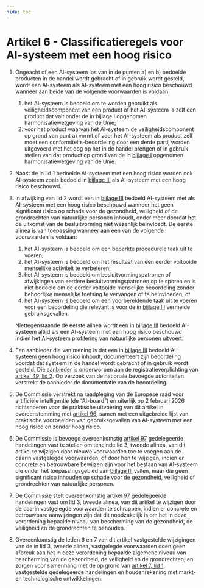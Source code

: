 ```yaml
---
hide: toc
---
```

# Artikel 6 - Classificatieregels voor AI-systeem met een hoog risico

1. Ongeacht of een AI-systeem los van in de punten a) en b) bedoelde producten in de handel wordt gebracht of in gebruik wordt gesteld, wordt een AI-systeem als AI-systeem met een hoog risico beschouwd wanneer aan beide van de volgende voorwaarden is voldaan:

      1. het AI-systeem is bedoeld om te worden gebruikt als veiligheidscomponent van een product of het AI-systeem is zelf een product dat valt onder de in bijlage I opgenomen harmonisatiewetgeving van de Unie;
      2. voor het product waarvan het AI-systeem de veiligheidscomponent op grond van punt a) vormt of voor het AI-systeem als product zelf moet een conformiteits-beoordeling door een derde partij worden uitgevoerd met het oog op het in de handel brengen of in gebruik stellen van dat product op grond van de in [bijlage I](../../../bijlagen/b1.md) opgenomen harmonisatiewetgeving van de Unie.

2. Naast de in lid 1 bedoelde AI-systeem met een hoog risico worden ook AI-systeem zoals bedoeld in [bijlage III](../../../bijlagen/b3.md) als AI-systeem met een hoog risico beschouwd.

3. In afwijking van lid 2 wordt een in [bijlage III](../../../bijlagen/b3.md) bedoeld AI-systeem niet als AI-systeem met een hoog risico beschouwd wanneer het geen significant risico op schade voor de gezondheid, veiligheid of de grondrechten van natuurlijke personen inhoudt, onder meer doordat het de uitkomst van de besluitvorming niet wezenlijk beïnvloedt. De eerste alinea is van toepassing wanneer aan een van de volgende voorwaarden is voldaan:

      1. het AI-systeem is bedoeld om een beperkte procedurele taak uit te voeren;
      2. het AI-systeem is bedoeld om het resultaat van een eerder voltooide menselijke activiteit te verbeteren;
      3. het AI-systeem is bedoeld om besluitvormingspatronen of afwijkingen van eerdere besluitvormingspatronen op te sporen en is niet bedoeld om de eerder voltooide menselijke beoordeling zonder behoorlijke menselijke toetsing te vervangen of te beïnvloeden, of
      4. het AI-systeem is bedoeld om een voorbereidende taak uit te voeren voor een beoordeling die relevant is voor de in [bijlage III](../../../bijlagen/b3.md) vermelde gebruiksgevallen.
   
      Niettegenstaande de eerste alinea wordt een in [bijlage III](../../../bijlagen/b3.md) bedoeld AI-systeem altijd als een AI-systeem met een hoog risico beschouwd indien het AI-systeem profilering van natuurlijke personen uitvoert.

4. Een aanbieder die van mening is dat een in [bijlage III](../../../bijlagen/b3.md) bedoeld AI-systeem geen hoog risico inhoudt, documenteert zijn beoordeling voordat dat systeem in de handel wordt gebracht of in gebruik wordt gesteld. Die aanbieder is onderworpen aan de registratieverplichting van [artikel 49, lid 2](../../hoofdstuk-3/afdeling-5/a49.md). Op verzoek van de nationale bevoegde autoriteiten verstrekt de aanbieder de documentatie van de beoordeling.

5. De Commissie verstrekt na raadpleging van de Europese raad voor artificiële intelligentie (de “AI-board”) en uiterlijk op 2 februari 2026 richtsnoeren voor de praktische uitvoering van dit artikel in overeenstemming met [artikel 96](../../hoofdstuk-10/a96.md), samen met een uitgebreide lijst van praktische voorbeelden van gebruiksgevallen van AI-systeem met een hoog risico en zonder hoog risico.

6. De Commissie is bevoegd overeenkomstig [artikel 97](../../hoofdstuk-11/a97.md) gedelegeerde handelingen vast te stellen om teneinde lid 3, tweede alinea, van dit artikel te wijzigen door nieuwe voorwaarden toe te voegen aan de daarin vastgelegde voorwaarden, of door hen te wijzigen, indien er concrete en betrouwbare bewijzen zijn voor het bestaan van AI-systeem die onder het toepassingsgebied van [bijlage III](../../../bijlagen/b3.md) vallen, maar die geen significant risico inhouden op schade voor de gezondheid, veiligheid of grondrechten van natuurlijke personen.

7. De Commissie stelt overeenkomstig [artikel 97](../../hoofdstuk-11/a97.md) gedelegeerde handelingen vast om lid 3, tweede alinea, van dit artikel te wijzigen door de daarin vastgelegde voorwaarden te schrappen, indien er concrete en betrouwbare aanwijzingen zijn dat dit noodzakelijk is om het in deze verordening bepaalde niveau van bescherming van de gezondheid, de veiligheid en de grondrechten te behouden.

8. Overeenkomstig de leden 6 en 7 van dit artikel vastgestelde wijzigingen van de in lid 3, tweede alinea, vastgelegde voorwaarden doen geen afbreuk aan het in deze verordening bepaalde algemene niveau van bescherming van de gezondheid, de veiligheid en de grondrechten, en zorgen voor samenhang met de op grond van [artikel 7, lid 1](a7.md), vastgestelde gedelegeerde handelingen en houdenrekening met markt- en technologische ontwikkelingen.
